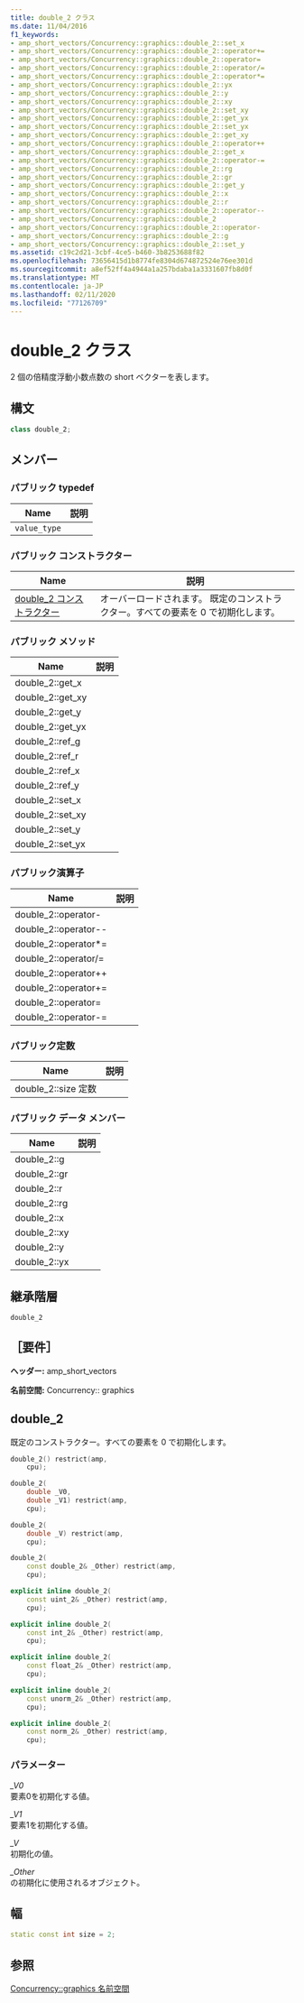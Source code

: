 ```yaml
---
title: double_2 クラス
ms.date: 11/04/2016
f1_keywords:
- amp_short_vectors/Concurrency::graphics::double_2::set_x
- amp_short_vectors/Concurrency::graphics::double_2::operator+=
- amp_short_vectors/Concurrency::graphics::double_2::operator=
- amp_short_vectors/Concurrency::graphics::double_2::operator/=
- amp_short_vectors/Concurrency::graphics::double_2::operator*=
- amp_short_vectors/Concurrency::graphics::double_2::yx
- amp_short_vectors/Concurrency::graphics::double_2::y
- amp_short_vectors/Concurrency::graphics::double_2::xy
- amp_short_vectors/Concurrency::graphics::double_2::set_xy
- amp_short_vectors/Concurrency::graphics::double_2::get_yx
- amp_short_vectors/Concurrency::graphics::double_2::set_yx
- amp_short_vectors/Concurrency::graphics::double_2::get_xy
- amp_short_vectors/Concurrency::graphics::double_2::operator++
- amp_short_vectors/Concurrency::graphics::double_2::get_x
- amp_short_vectors/Concurrency::graphics::double_2::operator-=
- amp_short_vectors/Concurrency::graphics::double_2::rg
- amp_short_vectors/Concurrency::graphics::double_2::gr
- amp_short_vectors/Concurrency::graphics::double_2::get_y
- amp_short_vectors/Concurrency::graphics::double_2::x
- amp_short_vectors/Concurrency::graphics::double_2::r
- amp_short_vectors/Concurrency::graphics::double_2::operator--
- amp_short_vectors/Concurrency::graphics::double_2
- amp_short_vectors/Concurrency::graphics::double_2::operator-
- amp_short_vectors/Concurrency::graphics::double_2::g
- amp_short_vectors/Concurrency::graphics::double_2::set_y
ms.assetid: c19c2d21-3cbf-4ce5-b460-3b8253688f82
ms.openlocfilehash: 73656415d1b8774fe8304d674872524e76ee301d
ms.sourcegitcommit: a8ef52ff4a4944a1a257bdaba1a3331607fb8d0f
ms.translationtype: MT
ms.contentlocale: ja-JP
ms.lasthandoff: 02/11/2020
ms.locfileid: "77126709"
---
```

# <a name="double_2-class"></a>double_2 クラス

2 個の倍精度浮動小数点数の short ベクターを表します。

## <a name="syntax"></a>構文

```cpp
class double_2;
```

## <a name="members"></a>メンバー

### <a name="public-typedefs"></a>パブリック typedef

|Name|説明|
|----------|-----------------|
|`value_type`||

### <a name="public-constructors"></a>パブリック コンストラクター

|Name|説明|
|----------|-----------------|
|[double_2 コンストラクター](#ctor)|オーバーロードされます。 既定のコンストラクター。すべての要素を 0 で初期化します。|

### <a name="public-methods"></a>パブリック メソッド

|Name|説明|
|----------|-----------------|
|double_2::get_x||
|double_2::get_xy||
|double_2::get_y||
|double_2::get_yx||
|double_2::ref_g||
|double_2::ref_r||
|double_2::ref_x||
|double_2::ref_y||
|double_2::set_x||
|double_2::set_xy||
|double_2::set_y||
|double_2::set_yx||

### <a name="public-operators"></a>パブリック演算子

|Name|説明|
|----------|-----------------|
|double_2::operator-||
|double_2::operator--||
|double_2::operator*=||
|double_2::operator/=||
|double_2::operator++||
|double_2::operator+=||
|double_2::operator=||
|double_2::operator-=||

### <a name="public-constants"></a>パブリック定数

|Name|説明|
|----------|-----------------|
|double_2::size 定数||

### <a name="public-data-members"></a>パブリック データ メンバー

|Name|説明|
|----------|-----------------|
|double_2::g||
|double_2::gr||
|double_2::r||
|double_2::rg||
|double_2::x||
|double_2::xy||
|double_2::y||
|double_2::yx||

## <a name="inheritance-hierarchy"></a>継承階層

`double_2`

## <a name="requirements"></a>［要件］

**ヘッダー:** amp_short_vectors

**名前空間:** Concurrency:: graphics

## <a name="ctor"></a>double_2

既定のコンストラクター。すべての要素を 0 で初期化します。

```cpp
double_2() restrict(amp,
    cpu);

double_2(
    double _V0,
    double _V1) restrict(amp,
    cpu);

double_2(
    double _V) restrict(amp,
    cpu);

double_2(
    const double_2& _Other) restrict(amp,
    cpu);

explicit inline double_2(
    const uint_2& _Other) restrict(amp,
    cpu);

explicit inline double_2(
    const int_2& _Other) restrict(amp,
    cpu);

explicit inline double_2(
    const float_2& _Other) restrict(amp,
    cpu);

explicit inline double_2(
    const unorm_2& _Other) restrict(amp,
    cpu);

explicit inline double_2(
    const norm_2& _Other) restrict(amp,
    cpu);
```

### <a name="parameters"></a>パラメーター

*_V0*<br/>
要素0を初期化する値。

*_V1*<br/>
要素1を初期化する値。

*_V*<br/>
初期化の値。

*_Other*<br/>
の初期化に使用されるオブジェクト。

## <a name="double_2__size"></a>幅

```cpp
static const int size = 2;
```

## <a name="see-also"></a>参照

[Concurrency::graphics 名前空間](concurrency-graphics-namespace.md)
